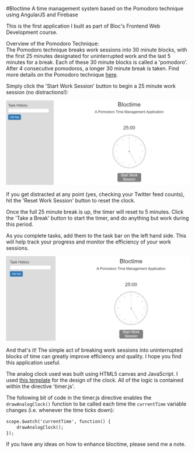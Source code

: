 #Bloctime
A time management system based on the Pomodoro technique using AngularJS and Firebase

This is the first application I built as part of Bloc's Frontend Web Development course.

Overview of the Pomodoro Technique:   
The Pomodoro technique breaks work sessions into 30 minute blocks, with the first 25 minutes designated for uninterrupted work and the last 5 minutes for a break. Each of these 30 minute blocks is called a 'pomodoro'. After 4 consecutive pomodoros, a longer 30 minute break is taken. Find more details on the Pomodoro technique [here](http://caps.ucsd.edu/Downloads/tx_forms/koch/pomodoro_handouts/ThePomodoroTechnique_v1-3.pdf).

Simply click the 'Start Work Session' button to begin a 25 minute work session (no distractions!):

![start timer](/app/assets/images/bloctime-start-timer.gif)

If you get distracted at any point (yes, checking your Twitter feed counts), hit the 'Reset Work Session' button to reset the clock.

Once the full 25 minute break is up, the timer will reset to 5 minutes. Click the 'Take a Break' button to start the timer, and do anything but work during this period.

As you complete tasks, add them to the task bar on the left hand side. This will help track your progress and monitor the efficiency of your work sessions.

![add task](/app/assets/images/bloctime-add-task.gif)

And that's it! The simple act of breaking work sessions into uninterrupted blocks of time can greatly improve efficiency and quality. I hope you find this application useful.

The analog clock used was built using HTML5 canvas and JavaScript. I used [this template](http://www.encodedna.com/html5/canvas/simple-analog-clock-using-canvas-javascript.htm) for the design of the clock. All of the logic is contained within the directive 'timer.js'.

The following bit of code in the timer.js directive enables the `drawAnalogClock()` function to be called each time the `currentTime` variable changes (i.e. whenever the time ticks down):

    scope.$watch('currentTime', function() {
        drawAnalogClock();
    });

If you have any ideas on how to enhance bloctime, please send me a note.